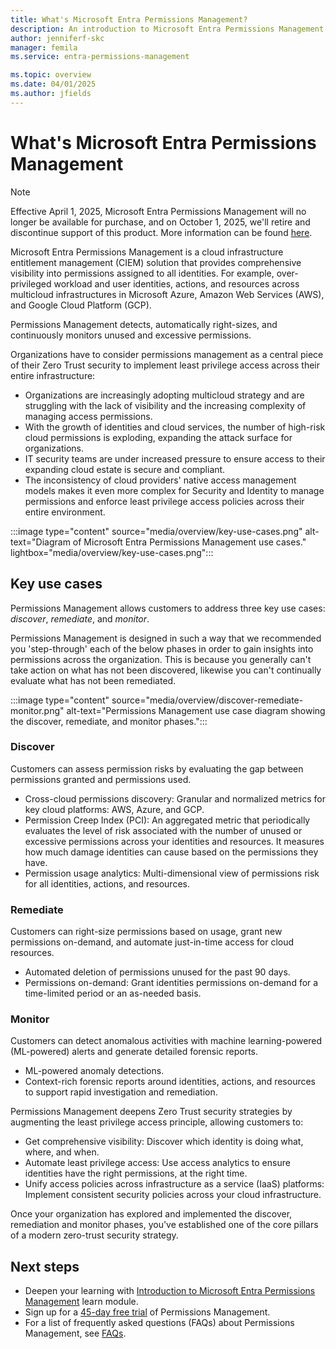 ```yaml
---
title: What's Microsoft Entra Permissions Management?
description: An introduction to Microsoft Entra Permissions Management.
author: jenniferf-skc
manager: femila
ms.service: entra-permissions-management

ms.topic: overview
ms.date: 04/01/2025
ms.author: jfields
---
```


# What's Microsoft Entra Permissions Management

> [!NOTE]
> Effective April 1, 2025, Microsoft Entra Permissions Management will no longer be available for purchase, and on October 1, 2025, we'll retire and discontinue support of this product. More information can be found [here](aka.ms/MEPMretire).

Microsoft Entra Permissions Management is a cloud infrastructure entitlement management (CIEM) solution that provides comprehensive visibility into permissions assigned to all identities. For example, over-privileged workload and user identities, actions, and resources across multicloud infrastructures in Microsoft Azure, Amazon Web Services (AWS), and Google Cloud Platform (GCP).

Permissions Management  detects, automatically right-sizes, and continuously monitors unused and excessive permissions.

Organizations have to consider permissions management as a central piece of their Zero Trust security to implement least privilege access across their entire infrastructure:

- Organizations are increasingly adopting multicloud strategy and are struggling with the lack of visibility and the increasing complexity of managing access permissions.
- With the growth of identities and cloud services, the number of high-risk cloud permissions is exploding, expanding the attack surface for organizations.
- IT security teams are under increased pressure to ensure access to their expanding cloud estate is secure and compliant.
- The inconsistency of cloud providers' native access management models makes it even more complex for Security and Identity to manage permissions and enforce least privilege access policies across their entire environment.

:::image type="content" source="media/overview/key-use-cases.png" alt-text="Diagram of Microsoft Entra Permissions Management use cases." lightbox="media/overview/key-use-cases.png":::

## Key use cases

Permissions Management allows customers to address three key use cases: *discover*, *remediate*, and *monitor*.

Permissions Management is designed in such a way that we recommended you 'step-through' each of the below phases in order to gain insights into permissions across the organization. This is because you generally can't take action on what has not been discovered, likewise you can't continually evaluate what has not been remediated.

:::image type="content" source="media/overview/discover-remediate-monitor.png" alt-text="Permissions Management use case diagram showing the discover, remediate, and monitor phases.":::

### Discover

Customers can assess permission risks by evaluating the gap between permissions granted and permissions used.

- Cross-cloud permissions discovery: Granular and normalized metrics for key cloud platforms: AWS, Azure, and GCP.
- Permission Creep Index (PCI): An aggregated metric that periodically evaluates the level of risk associated with the number of unused or excessive permissions across your identities and resources. It measures how much damage identities can cause based on the permissions they have.
- Permission usage analytics: Multi-dimensional view of permissions risk for all identities, actions, and resources.

### Remediate

Customers can right-size permissions based on usage, grant new permissions on-demand, and automate just-in-time access for cloud resources.

- Automated deletion of permissions unused for the past 90 days.
- Permissions on-demand: Grant identities permissions on-demand for a time-limited period or an as-needed basis.


### Monitor

Customers can detect anomalous activities with machine learning-powered (ML-powered) alerts and generate detailed forensic reports.

- ML-powered anomaly detections.
- Context-rich forensic reports around identities, actions, and resources to support rapid investigation and remediation.

Permissions Management deepens Zero Trust security strategies by augmenting the least privilege access principle, allowing customers to:

- Get comprehensive visibility: Discover which identity is doing what, where, and when.
- Automate least privilege access: Use access analytics to ensure identities have the right permissions, at the right time.
- Unify access policies across infrastructure as a service (IaaS) platforms: Implement consistent security policies across your cloud infrastructure.

Once your organization has explored and implemented the discover, remediation and monitor phases, you've established one of the core pillars of a modern zero-trust security strategy.

## Next steps

- Deepen your learning with [Introduction to Microsoft Entra Permissions Management](https://go.microsoft.com/fwlink/?linkid=2240016) learn module. 
- Sign up for a [45-day free trial](https://aka.ms/TryPermissionsManagement) of Permissions Management.
- For a list of frequently asked questions (FAQs) about Permissions Management, see [FAQs](faqs.md).

